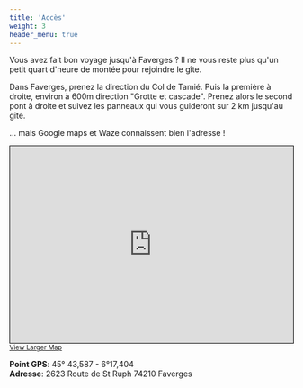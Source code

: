 ```yaml
---
title: 'Accès'
weight: 3
header_menu: true
---
```


Vous avez fait bon voyage jusqu'à Faverges ?  Il ne vous reste plus qu'un petit quart d'heure de montée pour rejoindre le gîte.

Dans Faverges, prenez la direction du Col de Tamié. Puis la première à droite, environ à 600m direction "Grotte et cascade". Prenez alors le second pont à droite et suivez les panneaux qui vous guideront sur 2 km jusqu'au gîte.

... mais Google maps et Waze connaissent bien l'adresse !

<iframe width="100%" height="350" frameborder="0" scrolling="no" marginheight="0" marginwidth="0" src="https://www.openstreetmap.org/export/embed.html?bbox=6.288768947124482%2C45.72502125456176%2C6.290989816188812%2C45.72835600144636&amp;layer=mapnik&amp;marker=45.72668865288868%2C6.289879381656647" style="border: 1px solid black"></iframe><br/><small><a href="https://www.openstreetmap.org/?mlat=45.72669&amp;mlon=6.28988#map=19/45.72669/6.28988">View Larger Map</a></small>

<strong>Point GPS</strong>:  45° 43,587 - 6°17,404<br>
<strong>Adresse</strong>: 2623 Route de St Ruph 74210 Faverges
